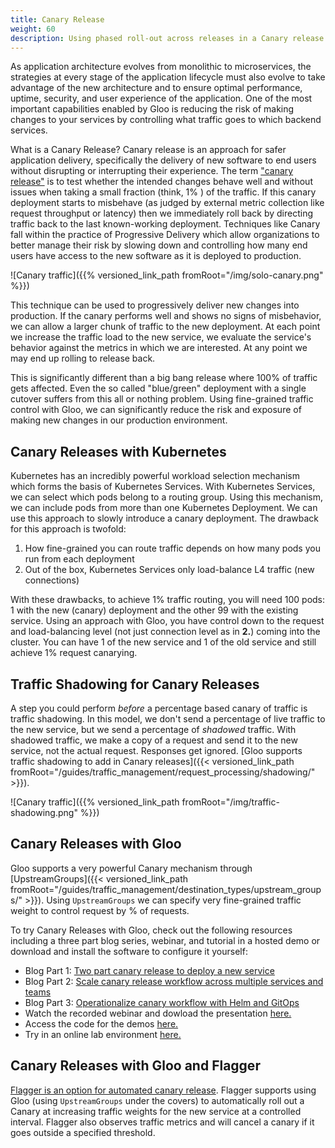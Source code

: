 ```yaml
---
title: Canary Release
weight: 60
description: Using phased roll-out across releases in a Canary release style workflow
---
```


As application architecture evolves from monolithic to microservices, the strategies at every stage of the application lifecycle must also evolve to take advantage of the new architecture and to ensure optimal performance, uptime, security, and user experience of the application. One of the most important capabilities enabled by Gloo is reducing the risk of making changes to your services by controlling what traffic goes to which backend services. 

What is a Canary Release?
Canary release is an approach for safer application delivery, specifically the delivery of new software to end users without disrupting or interrupting their experience. The term ["canary release"](https://blog.christianposta.com/deploy/blue-green-deployments-a-b-testing-and-canary-releases/) is to test whether the intended changes behave well and without issues when taking a small fraction (think, 1% ) of the traffic. If this canary deployment starts to misbehave (as judged by external metric collection like request throughput or latency) then we immediately roll back by directing traffic back to the last known-working deployment. Techniques like Canary fall within the practice of Progressive Delivery which allow organizations to better manage their risk by slowing down and controlling how many end users have access to the new software as it is deployed to production.

![Canary traffic]({{% versioned_link_path fromRoot="/img/solo-canary.png" %}})

This technique can be used to progressively deliver new changes into production. If the canary performs well and shows no signs of misbehavior, we can allow a larger chunk of traffic to the new deployment. At each point we increase the traffic load to the new service, we evaluate the service's behavior against the metrics in which we are interested. At any point we may end up rolling to release back. 

This is significantly different than a big bang release where 100% of traffic gets affected. Even the so called "blue/green" deployment with a single cutover suffers from this all or nothing problem. Using fine-grained traffic control with Gloo, we can significantly reduce the risk and exposure of making new changes in our production environment. 

## Canary Releases with Kubernetes
Kubernetes has an incredibly powerful workload selection mechanism which forms the basis of Kubernetes Services. With Kubernetes Services, we can select which pods belong to a routing group. Using this mechanism, we can include pods from more than one Kubernetes Deployment. We can use this approach to slowly introduce a canary deployment. The drawback for this approach is twofold: 

1. How fine-grained you can route traffic depends on how many pods you run from each deployment
2. Out of the box, Kubernetes Services only load-balance L4 traffic (new connections)

With these drawbacks, to achieve 1% traffic routing, you will need 100 pods: 1 with the new (canary) deployment and the other 99 with the existing service. Using an approach with Gloo, you have control down to the request and load-balancing level (not just connection level as in **2.**) coming into the cluster. You can have 1 of the new service and 1 of the old service and still achieve 1% request canarying. 

## Traffic Shadowing for Canary Releases

A step you could perform _before_ a percentage based canary of traffic is traffic shadowing. In this model, we don't send a percentage of live traffic to the new service, but we send a percentage of _shadowed_ traffic. With shadowed traffic, we make a copy of a request and send it to the new service, not the actual request. Responses get ignored. [Gloo supports traffic shadowing to add in Canary releases]({{< versioned_link_path fromRoot="/guides/traffic_management/request_processing/shadowing/" >}}).

![Canary traffic]({{% versioned_link_path fromRoot="/img/traffic-shadowing.png" %}})

## Canary Releases with Gloo

Gloo supports a very powerful Canary mechanism through [UpstreamGroups]({{< versioned_link_path fromRoot="/guides/traffic_management/destination_types/upstream_groups/" >}}). Using `UpstreamGroups` we can specify very fine-grained traffic weight to control request by % of requests. 

To try Canary Releases with Gloo, check out the following resources including a three part blog series, webinar, and tutorial in a hosted demo or download and install the software to configure it yourself:
 * Blog Part 1: [Two part canary release to deploy a new service](https://www.solo.io/blog/two-phased-canary-rollout-with-gloo/)
 * Blog Part 2: [Scale canary release workflow across multiple services and teams](https://www.solo.io/blog/two-phased-canary-rollout-with-gloo-part-2/)
 * Blog Part 3: [Operationalize canary workflow with Helm and GitOps](https://www.solo.io/blog/two-phased-canary-releases-with-gloo-part-3/)
 * Watch the recorded webinar and dowload the presentation [here.](https://www.solo.io/blog/webinar-recap-canary-releases-with-gloo/)
 * Access the code for the demos [here.](https://github.com/solo-io/gloo-ref-arch/tree/master/two-phased-canary)
 * Try in an online lab environment [here.](https://www.katacoda.com/solo-io/courses/gloo-routing/canary-routing)
 

## Canary Releases with Gloo and Flagger

[Flagger is an option for automated canary release](https://docs.flagger.app/usage/gloo-progressive-delivery). Flagger supports using Gloo (using `UpstreamGroups` under the covers) to automatically roll out a Canary at increasing traffic weights for the new service at a controlled interval. Flagger also observes traffic metrics and will cancel a canary if it goes outside a specified threshold. 
